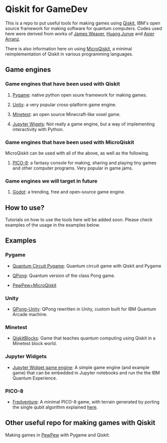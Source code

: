 # Qiskit for GameDev

This is a repo to put useful tools for making games using [Qiskit](https://github.com/Qiskit/qiskit), IBM's open source framework for making software for quantum computers. Codes used here were derived from works of [James Weaver](https://github.com/JavaFXpert), [Huang Junye](https://github.com/HuangJunye) and [Asier Arranz](https://github.com/asierarranz).

There is also information here on using [MicroQiskit](https://github.com/qiskit-community/MicroQiskit/blob/master/README.md), a minimal reimplementation of Qiskit in various programming languages.

## Game engines

### Game engines that have been used with Qiskit
1. [Pygame](https://github.com/pygame/pygame): native python open soure framework for making games.

1. [Unity](https://unity.com): a very popular cross-platform game engine.

1. [Minetest](https://github.com/minetest/minetest): an open source Minecraft-like voxel game.

1. [Jupyter Wigets](https://ipywidgets.readthedocs.io/en/latest/index.html): Not really a game engine, but a way of implementing interactivity with Python.

### Game engines that have been used with MicroQiskit

MicroQiskit can be used with all of the above, as well as the following.

1. [PICO-8](https://www.lexaloffle.com/pico-8.php): a fantasy console for making, sharing and playing tiny games and other computer programs. Very popular in game jams.

### Game engines we will target in future

1. [Godot](https://github.com/godotengine/godot): a trending, free and open-source game engine.

## How to use?
Tutorials on how to use the tools here will be added soon. Please check examples of the usage in the examples below.

## Examples
### Pygame
* [Quantum Circuit Pygame](https://github.com/JavaFXpert/quantum-circuit-pygame): Quantum circuit game with Qiskit and Pygame

* [QPong](https://github.com/HuangJunye/QPong): Quantum version of the class Pong game.

* [PewPew+MicroQiskit](https://repl.it/@quantum_jim/PewPewMicroQiskit)

### Unity
* [QPong-Unity](https://github.com/HuangJunye/QPong-Unity): QPong rewritten in Unity, custom built for IBM Quantum Arcade machine.

### Minetest
* [QiskitBlocks](https://github.com/JavaFXpert/QiskitBlocks): Game that teaches quantum computing using Qiskit in a Minetest block world.

### Jupyter Widgets
* [Jupyter Widget game engine](https://nbviewer.jupyter.org/github/quantumjim/jupyter-widget-game-engine/blob/master/jupyter_widget_game.ipynb): A simple game engine (and example game) that can be embedded in Jupyter notebooks and run the the IBM Quantum Experience.

### PICO-8
* [Fredventure](https://www.lexaloffle.com/bbs/?tid=37368): A minimal PICO-8 game, with terrain generated by porting the single qubit algorithm explained [here](https://github.com/qiskit-community/MicroQiskit/blob/master/versions/MicroPython/tutorials/Terrain-Generator.ipynb).

## Other useful repo for making games with Qiskit
Making games in [PewPew](https://pewpew.readthedocs.io/en/latest/pewpew10/overview.html) with Pygame and Qiskit: 
 
